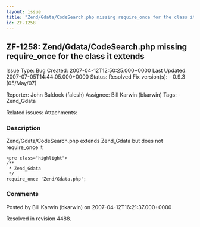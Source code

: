 ```yaml
---
layout: issue
title: "Zend/Gdata/CodeSearch.php missing require_once for the class it extends"
id: ZF-1258
---
```


ZF-1258: Zend/Gdata/CodeSearch.php missing require\_once for the class it extends
---------------------------------------------------------------------------------

 Issue Type: Bug Created: 2007-04-12T12:50:25.000+0000 Last Updated: 2007-07-05T14:44:05.000+0000 Status: Resolved Fix version(s): - 0.9.3 (05/May/07)
 
 Reporter:  John Baldock (falesh)  Assignee:  Bill Karwin (bkarwin)  Tags: - Zend\_Gdata
 
 Related issues: 
 Attachments: 
### Description

Zend/Gdata/CodeSearch.php extends Zend\_Gdata but does not require\_once it

 
    <pre class="highlight">
    /**
     * Zend_Gdata
     */
    require_once 'Zend/Gdata.php';


 

 

### Comments

Posted by Bill Karwin (bkarwin) on 2007-04-12T16:21:37.000+0000

Resolved in revision 4488.

 

 